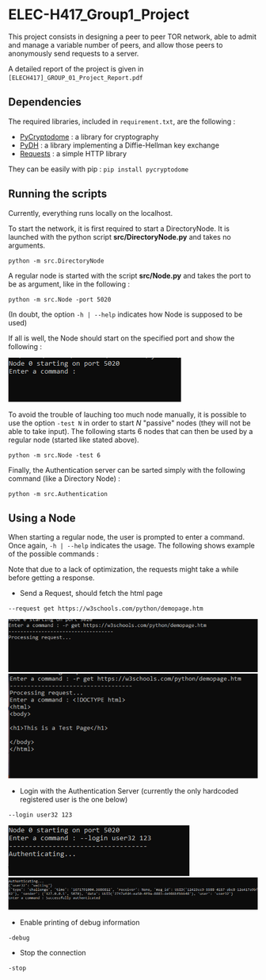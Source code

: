 # ELEC-H417_Group1_Project  
  
This project consists in designing a peer to peer TOR network, able to admit and manage a variable number of peers, and allow those peers to anonymously send requests to a server.  

A detailed report of the project is given in `[ELECH417]_GROUP_01_Project_Report.pdf`

## Dependencies

The required libraries, included in `requirement.txt`, are the following :

- [PyCryptodome](https://pycryptodome.readthedocs.io/en/latest/#) : a library for cryptography
- [PyDH](https://pypi.org/project/pyDH/) : a library implementing a Diffie-Hellman key exchange
- [Requests](https://requests.readthedocs.io/en/latest/) : a simple HTTP library

They can be easily with pip :  `pip install pycryptodome `  

## Running the scripts

Currently, everything runs locally on the localhost. 

To start the network, it is first required to start a DirectoryNode. It is launched with the python script **src/DirectoryNode.py** and takes no arguments.

```
python -m src.DirectoryNode
```

A regular node is started with the script **src/Node.py** and takes the port to be as argument, like in the following :

```
python -m src.Node -port 5020
```

(In doubt, the option `-h | --help` indicates how Node is supposed to be used)

If all is well, the Node should start on the specified port and show the following : 

![img](images/node.PNG)

To avoid the trouble of lauching too much node manually, it is possible to use the option `-test N` in order to start *N* "passive" nodes (they will not be able to take input). The following starts 6 nodes that can then be used by a regular node (started like stated above).

```
python -m src.Node -test 6
```

Finally, the Authentication server can be sarted simply with the following command (like a Directory Node) :

```
python -m src.Authentication
```

## Using a Node

When starting a regular node, the user is prompted to enter a command. Once again, `-h | --help` indicates the usage. The following shows example of the possible commands :

Note that due to a lack of optimization, the requests might take a while before getting a response.

- Send a Request, should fetch the html page
```
--request get https://w3schools.com/python/demopage.htm
```

![Sending a request](images/request.PNG)
![Receiving the html page](images/html.PNG)


- Login with the Authentication Server (currently the only hardcoded registered user is the one below)
```
--login user32 123
```

![Requesting authentication](images/auth.PNG)
![Successfully authenticated](images/success.PNG)

- Enable printing of debug information
```
-debug
```

- Stop the connection
```
-stop
```